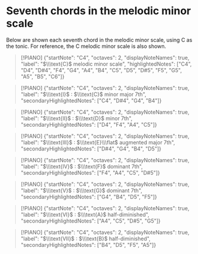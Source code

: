 # Seventh chords in the melodic minor scale
Below are shown each seventh chord in the melodic minor scale, using $\text{C}$ as the tonic. For reference, the $\text{C}$ melodic minor scale is also shown.

> [!PIANO]
> {"startNote": "C4", "octaves": 2, "displayNoteNames": true, "label": "$\\\text{C}$ melodic minor scale", "highlightedNotes": ["C4", "D4", "D#4", "F4", "G4", "A4", "B4", "C5", "D5", "D#5", "F5", "G5", "A5", "B5", "C6"]}

> [!PIANO]
> {"startNote": "C4", "octaves": 2, "displayNoteNames": true, "label": "$\\\text{I}$ : $\\\text{C}$ minor major 7th", "secondaryHighlightedNotes": ["C4", "D#4", "G4", "B4"]}

> [!PIANO]
> {"startNote": "C4", "octaves": 2, "displayNoteNames": true, "label": "$\\\text{II}$ : $\\\text{D}$ minor 7th", "secondaryHighlightedNotes": ["D4", "F4", "A4", "C5"]}

> [!PIANO]
> {"startNote": "C4", "octaves": 2, "displayNoteNames": true, "label": "$\\\text{III}$ : $\\\text{E}\\\flat$ augmented major 7th", "secondaryHighlightedNotes": ["D#4", "G4", "B4", "D5"]}

> [!PIANO]
> {"startNote": "C4", "octaves": 2, "displayNoteNames": true, "label": "$\\\text{IV}$ : $\\\text{F}$ dominant 7th", "secondaryHighlightedNotes": ["F4", "A4", "C5", "D#5"]}

> [!PIANO]
> {"startNote": "C4", "octaves": 2, "displayNoteNames": true, "label": "$\\\text{V}$ : $\\\text{G}$ dominant 7th", "secondaryHighlightedNotes": ["G4", "B4", "D5", "F5"]}

> [!PIANO]
> {"startNote": "C4", "octaves": 2, "displayNoteNames": true, "label": "$\\\text{VI}$ : $\\\text{A}$ half-diminished", "secondaryHighlightedNotes": ["A4", "C5", "D#5", "G5"]}

> [!PIANO]
> {"startNote": "C4", "octaves": 2, "displayNoteNames": true, "label": "$\\\text{VII}$ : $\\\text{B}$ half-diminished", "secondaryHighlightedNotes": ["B4", "D5", "F5", "A5"]}

